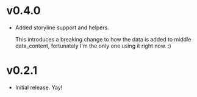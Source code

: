 # v0.4.0
- Added storyline support and helpers.

  This introduces a breaking change to how the data is added to middle data_content, fortunately I'm the only one using it right now. :)

# v0.2.1
- Initial release. Yay!